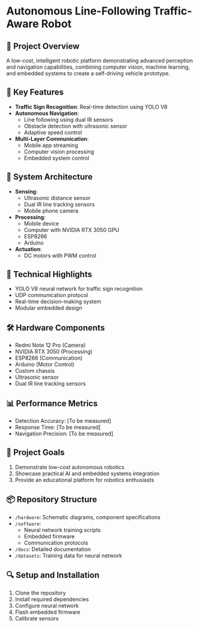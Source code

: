# Autonomous Line-Following Traffic-Aware Robot  

## 🚗 Project Overview  
A low-cost, intelligent robotic platform demonstrating advanced perception and navigation capabilities, combining computer vision, machine learning, and embedded systems to create a self-driving vehicle prototype.  

## 🔧 Key Features  
- **Traffic Sign Recognition**: Real-time detection using YOLO V8  
- **Autonomous Navigation**:  
  - Line following using dual IR sensors  
  - Obstacle detection with ultrasonic sensor  
  - Adaptive speed control  
- **Multi-Layer Communication**:  
  - Mobile app streaming  
  - Computer vision processing  
  - Embedded system control  

## 📡 System Architecture  
- **Sensing**:  
  - Ultrasonic distance sensor  
  - Dual IR line tracking sensors  
  - Mobile phone camera  
- **Processing**:  
  - Mobile device  
  - Computer with NVIDIA RTX 3050 GPU  
  - ESP8266  
  - Arduino  
- **Actuation**:  
  - DC motors with PWM control  

## 🧠 Technical Highlights  
- YOLO V8 neural network for traffic sign recognition  
- UDP communication protocol  
- Real-time decision-making system  
- Modular embedded design  

## 🛠 Hardware Components  
- Redmi Note 12 Pro (Camera)  
- NVIDIA RTX 3050 (Processing)  
- ESP8266 (Communication)  
- Arduino (Motor Control)  
- Custom chassis  
- Ultrasonic sensor  
- Dual IR line tracking sensors  

## 📊 Performance Metrics  
- Detection Accuracy: [To be measured]  
- Response Time: [To be measured]  
- Navigation Precision: [To be measured]  

## 🚀 Project Goals  
1. Demonstrate low-cost autonomous robotics  
2. Showcase practical AI and embedded systems integration  
3. Provide an educational platform for robotics enthusiasts  

## 📦 Repository Structure  
- `/hardware`: Schematic diagrams, component specifications  
- `/software`:   
  - Neural network training scripts  
  - Embedded firmware  
  - Communication protocols  
- `/docs`: Detailed documentation  
- `/datasets`: Training data for neural network  

## 🔍 Setup and Installation  
1. Clone the repository  
2. Install required dependencies  
3. Configure neural network  
4. Flash embedded firmware  
5. Calibrate sensors  

